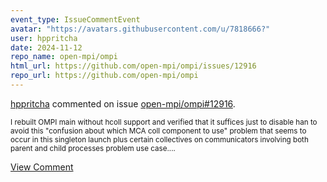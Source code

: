 ```yaml
---
event_type: IssueCommentEvent
avatar: "https://avatars.githubusercontent.com/u/7818666?"
user: hppritcha
date: 2024-11-12
repo_name: open-mpi/ompi
html_url: https://github.com/open-mpi/ompi/issues/12916
repo_url: https://github.com/open-mpi/ompi
---
```


<a href='https://github.com/hppritcha' target='_blank'>hppritcha</a> commented on issue <a href='https://github.com/open-mpi/ompi/issues/12916' target='_blank'>open-mpi/ompi#12916</a>.

<small>I rebuilt OMPI main without hcoll support and verified that it suffices just to disable han to avoid this "confusion about which MCA coll component to use" problem that seems to occur in this singleton launch plus certain collectives on communicators involving both parent and child processes problem use case....</small>

<a href='https://github.com/open-mpi/ompi/issues/12916' target='_blank'>View Comment</a>